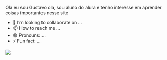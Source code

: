 Ola eu sou Gustavo
ola, sou aluno do alura e tenho interesse em aprender coisas importantes nesse site

- 💞️ I’m looking to collaborate on ...
- 📫 How to reach me ...
- 😄 Pronouns: ...
- ⚡ Fun fact: ...

<!---
MaiaDiber/MaiaDiber is a ✨ special ✨ repository because its `README.md` (this file) appears on your GitHub profile.
You can click the Preview link to take a look at your changes.
--->
![](https://tenor.com/pt-BR/view/the-boys-homelander-antony-starr-laughing-shouting-gif-892255254545432676)
